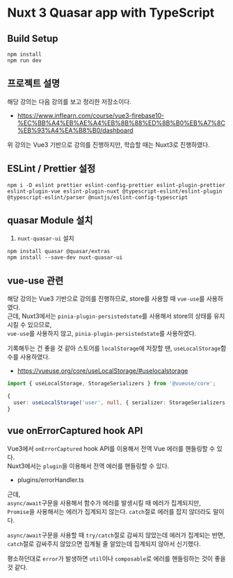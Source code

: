 # Nuxt 3 Quasar app with TypeScript

## Build Setup

```shell
npm install
npm run dev
```

## 프로젝트 설명
해당 강의는 다음 강의를 보고 정리한 저장소이다.
- https://www.inflearn.com/course/vue3-firebase10-%EC%BB%A4%EB%AE%A4%EB%8B%88%ED%8B%B0%EB%A7%8C%EB%93%A4%EA%B8%B0/dashboard

위 강의는 Vue3 기반으로 강의를 진행하지만, 학습할 때는 Nuxt3로 진행하였다.

## ESLint / Prettier 설정
```shell
npm i -D eslint prettier eslint-config-prettier eslint-plugin-prettier eslint-plugin-vue eslint-plugin-nuxt @typescript-eslint/eslint-plugin @typescript-eslint/parser @nuxtjs/eslint-config-typescript
```

## quasar Module 설치
1. `nuxt-quasar-ui` 설치

```shell
npm install quasar @quasar/extras
npm install --save-dev nuxt-quasar-ui
```

## vue-use 관련
해당 강의는 Vue3 기반으로 강의를 진행하므로, store를 사용할 때 `vue-use`를 사용하였다.  
근데, Nuxt3에서는 `pinia-plugin-persistedstate`를 사용해서 store의 상태를 유지시킬 수 있으므로,  
`vue-use`를 사용하지 않고, `pinia-plugin-persistedstate`를 사용하였다.

기록해두는 건 좋을 것 같아 스토어를 `localStorage`에 저장할 땐, `useLocalStorage`함수를 사용하였다.
- https://vueuse.org/core/useLocalStorage/#uselocalstorage

```typescript
import { useLocalStorage, StorageSerializers } from '@vueuse/core';

{
  user: useLocalStorage('user', null, { serializer: StorageSerializers.object })
}
```

## vue onErrorCaptured hook API
Vue3에서 `onErrorCaptured` hook API를 이용해서 전역 Vue 에러를 핸들링할 수 있다.  
Nuxt3에서는 `plugin`을 이용해서 전역 에러를 핸들링할 수 있다.
- plugins/errorHandler.ts

근데,  
`async/await`구문을 사용해서 함수가 에러를 발생시킬 때 에러가 집계되지만,  
`Promise`을 사용해서는 에러가 집계되지 않는다. `catch`절로 에러를 잡지 않더라도 말이다.

`async/await`구문을 사용할 때 `try/catch`절로 감싸지 않았는데 에러가 집계되는 반면,  
`catch`절로 감싸주지 않았으면 집계될 줄 알았는데 집계되지 않아서 신기했다.

평소하던대로 `error`가 발생하면 `util`이나 `composable`로 에러를 핸들링하는 것이 좋을 것 같다.
